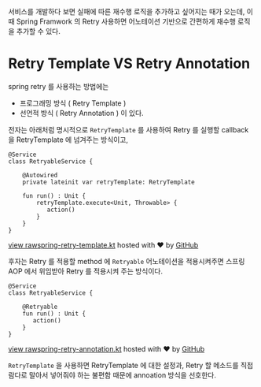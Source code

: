 서비스를 개발하다 보면 실패에 따른 재수행 로직을 추가하고 싶어지는 때가 오는데, 이때 Spring Framwork 의 Retry 사용하면 어노테이션 기반으로 간편하게 재수행 로직을 추가할 수 있다.

# Retry Template VS Retry Annotation

spring retry 를 사용하는 방법에는

- 프로그래밍 방식 ( Retry Template )
- 선언적 방식 ( Retry Annotation ) 이 있다.

전자는 아래처럼 명시적으로 `RetryTemplate` 를 사용하여 Retry 를 실행할 callback 을 RetryTemplate 에 넘겨주는 방식이고,

```
@Service
class RetryableService {

    @Autowired
    private lateinit var retryTemplate: RetryTemplate

    fun run() : Unit {
        retryTemplate.execute<Unit, Throwable> {
           action()
        }
    }
}
```

[view raw](https://gist.github.com/HVHO/22a035816f597b8afbc5c17c266c6467/raw/cb8a7e87edb3d9d67028e939d61788cef2ab49bc/spring-retry-template.kt)[spring-retry-template.kt](https://gist.github.com/HVHO/22a035816f597b8afbc5c17c266c6467#file-spring-retry-template-kt) hosted with ❤ by [GitHub](https://github.com/)

후자는 Retry 를 적용할 method 에 `Retryable` 어노테이션을 적용시켜주면 스프링 AOP 에서 위임받아 Retry 를 적용시켜 주는 방식이다.

```
@Service
class RetryableService {

    @Retryable
    fun run() : Unit {
       action()
    }
}
```

[view raw](https://gist.github.com/HVHO/922cf53e07e9eaef30e3174fbea7ab73/raw/7cc9b392d1ed56107b21d533a391c5e7b2a68478/spring-retry-annotation.kt)[spring-retry-annotation.kt](https://gist.github.com/HVHO/922cf53e07e9eaef30e3174fbea7ab73#file-spring-retry-annotation-kt) hosted with ❤ by [GitHub](https://github.com/)

`RetryTemplate` 을 사용하면 RetryTemplate 에 대한 설정과, Retry 할 메소드를 직접 람다로 말아서 넣어줘야 하는 불편함 때문에 annoation 방식을 선호한다.




